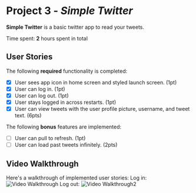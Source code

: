 # Project 3 - *Simple Twitter*

**Simple Twitter** is a basic twitter app to read your tweets.

Time spent: **2** hours spent in total

## User Stories

The following **required** functionality is completed:

- [x] User sees app icon in home screen and styled launch screen. (1pt)
- [x] User can log in. (1pt)
- [x] User can log out. (1pt)
- [x] User stays logged in across restarts. (1pt)
- [x] User can view tweets with the user profile picture, username, and tweet text. (6pts)

The following **bonus** features are implemented:

- [ ] User can pull to refresh. (1pt)
- [ ] User can load past tweets infinitely. (2pts)

## Video Walkthrough

Here's a walkthrough of implemented user stories:
Log in: <img src='http://g.recordit.co/nqItWDMB2H.gif' title='Video Walkthrough' width='' alt='Video Walkthrough' />
Log out: <img src='http://g.recordit.co/xLLoFSy2uj.gif' title='Video Walkthrough2' width='' alt='Video Walkthrough2' />


